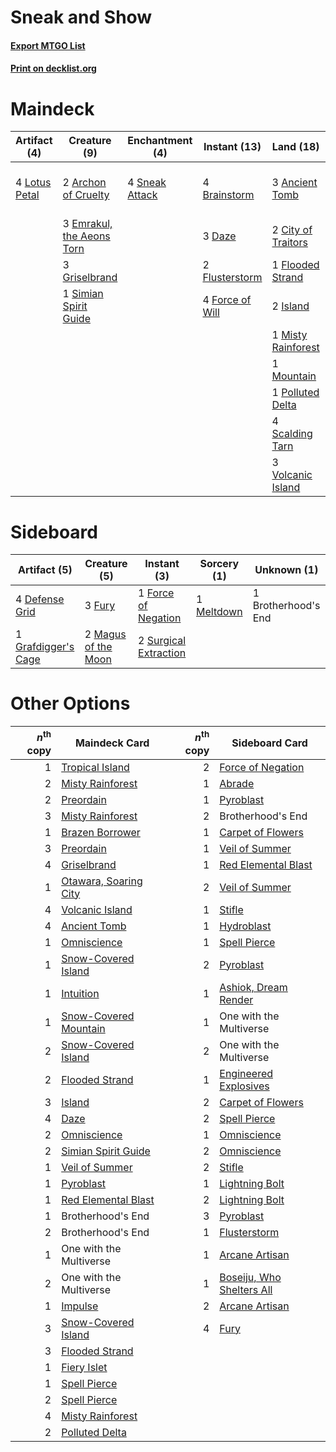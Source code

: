 # Sneak and Show

#### [Export MTGO List](../collection/Sneak%20and%20Show/Sneak%20and%20Show.txt)
#### [Print on decklist.org](http://decklist.org/?deckmain=3%09Ancient%20Tomb%0A2%09Archon%20of%20Cruelty%0A4%09Brainstorm%0A2%09City%20of%20Traitors%0A3%09Daze%0A3%09Emrakul,%20the%20Aeons%20Torn%0A3%09Fable%20of%20the%20Mirror-Breaker%0A1%09Flooded%20Strand%0A2%09Flusterstorm%0A4%09Force%20of%20Will%0A3%09Griselbrand%0A2%09Island%0A4%09Lotus%20Petal%0A1%09Misty%20Rainforest%0A1%09Mountain%0A1%09Polluted%20Delta%0A4%09Ponder%0A1%09Preordain%0A4%09Scalding%20Tarn%0A4%09Show%20and%20Tell%0A1%09Simian%20Spirit%20Guide%0A4%09Sneak%20Attack%0A3%09Volcanic%20Island&deckside=1%09Brotherhood's%20End%0A4%09Defense%20Grid%0A1%09Force%20of%20Negation%0A3%09Fury%0A1%09Grafdigger's%20Cage%0A2%09Magus%20of%20the%20Moon%0A1%09Meltdown%0A2%09Surgical%20Extraction)
# Maindeck

|                                      Artifact (4)                                      |                                            Creature (9)                                            |                                     Enchantment (4)                                     |                                      Instant (13)                                       |                                          Land (18)                                          |                                       Sorcery (9)                                        |         Unknown (3)         |
|----------------------------------------------------------------------------------------|----------------------------------------------------------------------------------------------------|-----------------------------------------------------------------------------------------|-----------------------------------------------------------------------------------------|---------------------------------------------------------------------------------------------|------------------------------------------------------------------------------------------|-----------------------------|
|4 [Lotus Petal](http://gatherer.wizards.com/Pages/Card/Details.aspx?multiverseid=420602)|2 [Archon of Cruelty](http://gatherer.wizards.com/Pages/Card/Details.aspx?multiverseid=522151)      |4 [Sneak Attack](http://gatherer.wizards.com/Pages/Card/Details.aspx?multiverseid=413690)|4 [Brainstorm](http://gatherer.wizards.com/Pages/Card/Details.aspx?multiverseid=3897)    |3 [Ancient Tomb](http://gatherer.wizards.com/Pages/Card/Details.aspx?multiverseid=409567)    |4 [Ponder](http://gatherer.wizards.com/Pages/Card/Details.aspx?multiverseid=451051)       |3 Fable of the Mirror-Breaker|
|                                                                                        |3 [Emrakul, the Aeons Torn](http://gatherer.wizards.com/Pages/Card/Details.aspx?multiverseid=397905)|                                                                                         |3 [Daze](http://gatherer.wizards.com/Pages/Card/Details.aspx?multiverseid=189255)        |2 [City of Traitors](http://gatherer.wizards.com/Pages/Card/Details.aspx?multiverseid=6168)  |1 [Preordain](http://gatherer.wizards.com/Pages/Card/Details.aspx?multiverseid=405347)    |                             |
|                                                                                        |3 [Griselbrand](http://gatherer.wizards.com/Pages/Card/Details.aspx?multiverseid=239995)            |                                                                                         |2 [Flusterstorm](http://gatherer.wizards.com/Pages/Card/Details.aspx?multiverseid=228255)|1 [Flooded Strand](http://gatherer.wizards.com/Pages/Card/Details.aspx?multiverseid=405098)  |4 [Show and Tell](http://gatherer.wizards.com/Pages/Card/Details.aspx?multiverseid=416878)|                             |
|                                                                                        |1 [Simian Spirit Guide](http://gatherer.wizards.com/Pages/Card/Details.aspx?multiverseid=442137)    |                                                                                         |4 [Force of Will](http://gatherer.wizards.com/Pages/Card/Details.aspx?multiverseid=3107) |2 [Island](http://gatherer.wizards.com/Pages/Card/Details.aspx?multiverseid=439857)          |                                                                                          |                             |
|                                                                                        |                                                                                                    |                                                                                         |                                                                                         |1 [Misty Rainforest](http://gatherer.wizards.com/Pages/Card/Details.aspx?multiverseid=405102)|                                                                                          |                             |
|                                                                                        |                                                                                                    |                                                                                         |                                                                                         |1 [Mountain](http://gatherer.wizards.com/Pages/Card/Details.aspx?multiverseid=439859)        |                                                                                          |                             |
|                                                                                        |                                                                                                    |                                                                                         |                                                                                         |1 [Polluted Delta](http://gatherer.wizards.com/Pages/Card/Details.aspx?multiverseid=405104)  |                                                                                          |                             |
|                                                                                        |                                                                                                    |                                                                                         |                                                                                         |4 [Scalding Tarn](http://gatherer.wizards.com/Pages/Card/Details.aspx?multiverseid=405107)   |                                                                                          |                             |
|                                                                                        |                                                                                                    |                                                                                         |                                                                                         |3 [Volcanic Island](http://gatherer.wizards.com/Pages/Card/Details.aspx?multiverseid=887)    |                                                                                          |                             |


# Sideboard

|                                         Artifact (5)                                         |                                         Creature (5)                                         |                                          Instant (3)                                           |                                    Sorcery (1)                                     |    Unknown (1)    |
|----------------------------------------------------------------------------------------------|----------------------------------------------------------------------------------------------|------------------------------------------------------------------------------------------------|------------------------------------------------------------------------------------|-------------------|
|4 [Defense Grid](http://gatherer.wizards.com/Pages/Card/Details.aspx?multiverseid=45481)      |3 [Fury](http://gatherer.wizards.com/Pages/Card/Details.aspx?multiverseid=522202)             |1 [Force of Negation](http://gatherer.wizards.com/Pages/Card/Details.aspx?multiverseid=464001)  |1 [Meltdown](http://gatherer.wizards.com/Pages/Card/Details.aspx?multiverseid=10466)|1 Brotherhood's End|
|1 [Grafdigger's Cage](http://gatherer.wizards.com/Pages/Card/Details.aspx?multiverseid=278452)|2 [Magus of the Moon](http://gatherer.wizards.com/Pages/Card/Details.aspx?multiverseid=136152)|2 [Surgical Extraction](http://gatherer.wizards.com/Pages/Card/Details.aspx?multiverseid=397706)|                                                                                    |                   |


# Other Options

|*n*<sup>th</sup> copy|                                         Maindeck Card                                          |*n*<sup>th</sup> copy|                                          Sideboard Card                                           |
|--------------------:|------------------------------------------------------------------------------------------------|--------------------:|---------------------------------------------------------------------------------------------------|
|                    1|[Tropical Island](http://gatherer.wizards.com/Pages/Card/Details.aspx?multiverseid=884)         |                    2|[Force of Negation](http://gatherer.wizards.com/Pages/Card/Details.aspx?multiverseid=464001)       |
|                    2|[Misty Rainforest](http://gatherer.wizards.com/Pages/Card/Details.aspx?multiverseid=405102)     |                    1|[Abrade](http://gatherer.wizards.com/Pages/Card/Details.aspx?multiverseid=430772)                  |
|                    2|[Preordain](http://gatherer.wizards.com/Pages/Card/Details.aspx?multiverseid=405347)            |                    1|[Pyroblast](http://gatherer.wizards.com/Pages/Card/Details.aspx?multiverseid=4083)                 |
|                    3|[Misty Rainforest](http://gatherer.wizards.com/Pages/Card/Details.aspx?multiverseid=405102)     |                    2|Brotherhood's End                                                                                  |
|                    1|[Brazen Borrower](http://gatherer.wizards.com/Pages/Card/Details.aspx?multiverseid=473001)      |                    1|[Carpet of Flowers](http://gatherer.wizards.com/Pages/Card/Details.aspx?multiverseid=5858)         |
|                    3|[Preordain](http://gatherer.wizards.com/Pages/Card/Details.aspx?multiverseid=405347)            |                    1|[Veil of Summer](http://gatherer.wizards.com/Pages/Card/Details.aspx?multiverseid=466952)          |
|                    4|[Griselbrand](http://gatherer.wizards.com/Pages/Card/Details.aspx?multiverseid=239995)          |                    1|[Red Elemental Blast](http://gatherer.wizards.com/Pages/Card/Details.aspx?multiverseid=814)        |
|                    1|[Otawara, Soaring City](http://gatherer.wizards.com/Pages/Card/Details.aspx?multiverseid=548584)|                    2|[Veil of Summer](http://gatherer.wizards.com/Pages/Card/Details.aspx?multiverseid=466952)          |
|                    4|[Volcanic Island](http://gatherer.wizards.com/Pages/Card/Details.aspx?multiverseid=887)         |                    1|[Stifle](http://gatherer.wizards.com/Pages/Card/Details.aspx?multiverseid=382377)                  |
|                    4|[Ancient Tomb](http://gatherer.wizards.com/Pages/Card/Details.aspx?multiverseid=409567)         |                    1|[Hydroblast](http://gatherer.wizards.com/Pages/Card/Details.aspx?multiverseid=3915)                |
|                    1|[Omniscience](http://gatherer.wizards.com/Pages/Card/Details.aspx?multiverseid=288937)          |                    1|[Spell Pierce](http://gatherer.wizards.com/Pages/Card/Details.aspx?multiverseid=425876)            |
|                    1|[Snow-Covered Island](http://gatherer.wizards.com/Pages/Card/Details.aspx?multiverseid=121130)  |                    2|[Pyroblast](http://gatherer.wizards.com/Pages/Card/Details.aspx?multiverseid=4083)                 |
|                    1|[Intuition](http://gatherer.wizards.com/Pages/Card/Details.aspx?multiverseid=4707)              |                    1|[Ashiok, Dream Render](http://gatherer.wizards.com/Pages/Card/Details.aspx?multiverseid=461155)    |
|                    1|[Snow-Covered Mountain](http://gatherer.wizards.com/Pages/Card/Details.aspx?multiverseid=121233)|                    1|One with the Multiverse                                                                            |
|                    2|[Snow-Covered Island](http://gatherer.wizards.com/Pages/Card/Details.aspx?multiverseid=121130)  |                    2|One with the Multiverse                                                                            |
|                    2|[Flooded Strand](http://gatherer.wizards.com/Pages/Card/Details.aspx?multiverseid=405098)       |                    1|[Engineered Explosives](http://gatherer.wizards.com/Pages/Card/Details.aspx?multiverseid=50139)    |
|                    3|[Island](http://gatherer.wizards.com/Pages/Card/Details.aspx?multiverseid=439857)               |                    2|[Carpet of Flowers](http://gatherer.wizards.com/Pages/Card/Details.aspx?multiverseid=5858)         |
|                    4|[Daze](http://gatherer.wizards.com/Pages/Card/Details.aspx?multiverseid=189255)                 |                    2|[Spell Pierce](http://gatherer.wizards.com/Pages/Card/Details.aspx?multiverseid=425876)            |
|                    2|[Omniscience](http://gatherer.wizards.com/Pages/Card/Details.aspx?multiverseid=288937)          |                    1|[Omniscience](http://gatherer.wizards.com/Pages/Card/Details.aspx?multiverseid=288937)             |
|                    2|[Simian Spirit Guide](http://gatherer.wizards.com/Pages/Card/Details.aspx?multiverseid=442137)  |                    2|[Omniscience](http://gatherer.wizards.com/Pages/Card/Details.aspx?multiverseid=288937)             |
|                    1|[Veil of Summer](http://gatherer.wizards.com/Pages/Card/Details.aspx?multiverseid=466952)       |                    2|[Stifle](http://gatherer.wizards.com/Pages/Card/Details.aspx?multiverseid=382377)                  |
|                    1|[Pyroblast](http://gatherer.wizards.com/Pages/Card/Details.aspx?multiverseid=4083)              |                    1|[Lightning Bolt](http://gatherer.wizards.com/Pages/Card/Details.aspx?multiverseid=806)             |
|                    1|[Red Elemental Blast](http://gatherer.wizards.com/Pages/Card/Details.aspx?multiverseid=814)     |                    2|[Lightning Bolt](http://gatherer.wizards.com/Pages/Card/Details.aspx?multiverseid=806)             |
|                    1|Brotherhood's End                                                                               |                    3|[Pyroblast](http://gatherer.wizards.com/Pages/Card/Details.aspx?multiverseid=4083)                 |
|                    2|Brotherhood's End                                                                               |                    1|[Flusterstorm](http://gatherer.wizards.com/Pages/Card/Details.aspx?multiverseid=228255)            |
|                    1|One with the Multiverse                                                                         |                    1|[Arcane Artisan](http://gatherer.wizards.com/Pages/Card/Details.aspx?multiverseid=446001)          |
|                    2|One with the Multiverse                                                                         |                    1|[Boseiju, Who Shelters All](http://gatherer.wizards.com/Pages/Card/Details.aspx?multiverseid=75305)|
|                    1|[Impulse](http://gatherer.wizards.com/Pages/Card/Details.aspx?multiverseid=446087)              |                    2|[Arcane Artisan](http://gatherer.wizards.com/Pages/Card/Details.aspx?multiverseid=446001)          |
|                    3|[Snow-Covered Island](http://gatherer.wizards.com/Pages/Card/Details.aspx?multiverseid=121130)  |                    4|[Fury](http://gatherer.wizards.com/Pages/Card/Details.aspx?multiverseid=522202)                    |
|                    3|[Flooded Strand](http://gatherer.wizards.com/Pages/Card/Details.aspx?multiverseid=405098)       |                     |                                                                                                   |
|                    1|[Fiery Islet](http://gatherer.wizards.com/Pages/Card/Details.aspx?multiverseid=464187)          |                     |                                                                                                   |
|                    1|[Spell Pierce](http://gatherer.wizards.com/Pages/Card/Details.aspx?multiverseid=425876)         |                     |                                                                                                   |
|                    2|[Spell Pierce](http://gatherer.wizards.com/Pages/Card/Details.aspx?multiverseid=425876)         |                     |                                                                                                   |
|                    4|[Misty Rainforest](http://gatherer.wizards.com/Pages/Card/Details.aspx?multiverseid=405102)     |                     |                                                                                                   |
|                    2|[Polluted Delta](http://gatherer.wizards.com/Pages/Card/Details.aspx?multiverseid=405104)       |                     |                                                                                                   |

